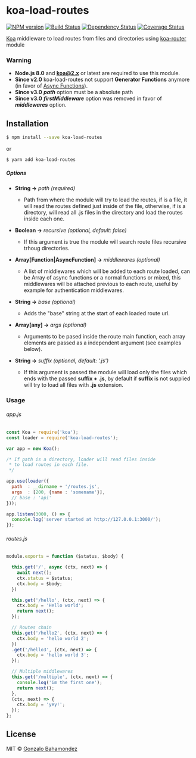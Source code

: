 # koa-load-routes
[![NPM version][npm-image]][npm-url] [![Build Status][travis-image]][travis-url] [![Dependency Status][daviddm-image]][daviddm-url] [![Coverage Status](https://coveralls.io/repos/github/gbahamondezc/koa-load-routes/badge.svg?branch=master)](https://coveralls.io/github/gbahamondezc/koa-load-routes?branch=master)

[Koa](https://github.com/koajs/koa) middleware to load routes from files and directories using [koa-router](https://github.com/alexmingoia/koa-router) module


### Warning
- **Node.js 8.0** and **koa@2.x** or latest are required to use this module.
- **Since v2.0** koa-load-routes not support **Generator Functions** anymore (in favor of [Async Functions](https://developer.mozilla.org/en-US/docs/Web/JavaScript/Reference/Statements/async_function)).
- **Since v3.0** ***path*** option must be a absolute path
- **Since v3.0** ***firstMiddleware*** option was removed in favor of ***middlewares*** option.

## Installation

```sh
$ npm install --save koa-load-routes
```
or

```sh
$ yarn add koa-load-routes
```

##### Options

- **String ->** *path (required)*
    - Path from where the module will try to load the routes, if is a file,  it will read the routes defined just inside of the file, otherwise, if is a directory, will read all .js files in the directory and load the routes inside each one.

- **Boolean ->** *recursive (optional, default: false)*
  - If this argument is true the module will search route files recursive trhoug directories.

- **Array[Function|AsyncFunction] ->** *middlewares (optional)*
  - A list of middlewares which will be added to each route loaded, can be Array of async functions or a normal functions or mixed, this middlewares will be attached previous to each route, useful by example for authentication middlewares.

- **String ->** *base (optional)*
  - Adds the "base" string at the start of each  loaded route url.

- **Array[any] ->** *args (optional)*
  - Arguments to be pased inside the route main function, each array elements are passed as a independent argument (see examples below).

- **String ->** *suffix (optional, default: '.js')*
  - If this argument is passed the module will load only the files which ends with the passed **suffix + .js**, by default if **suffix** is not supplied will try to load all files with **.js** extension.


### Usage

###### app.js
```js
const Koa = require('koa');
const loader = require('koa-load-routes');

var app = new Koa();

/* If path is a directory, loader will read files inside
 * to load routes in each file.
 */

app.use(loader({
  path  : __dirname + '/routes.js',
  args  : [200, {name : 'somename'}],
  // base : 'api'
}));

app.listen(3000, () => {
  console.log('server started at http://127.0.0.1:3000/');
});

```

###### routes.js
```js
module.exports = function ($status, $body) {

  this.get('/', async (ctx, next) => {
    await next();
    ctx.status = $status;
    ctx.body = $body;
  })

  this.get('/hello', (ctx, next) => {
    ctx.body = 'Hello world';
    return next();
  });

  // Routes chain
  this.get('/hello2', (ctx, next) => {
    ctx.body = 'hello world 2';
  })
  .get('/hello3', (ctx, next) => {
    ctx.body = 'hello world 3';
  });

  // Multiple middlewares
  this.get('/multiple', (ctx, next) => {
    console.log('im the first one');
    return next();
  },
  (ctx, next) => {
    ctx.body = 'yey!';
  });
};
```


## License

MIT © [Gonzalo Bahamondez](https://github.com/gbahamondezc/)


[npm-image]: https://badge.fury.io/js/koa-load-routes.svg
[npm-url]: https://npmjs.org/package/koa-load-routes
[travis-image]: https://travis-ci.org/gbahamondezc/koa-load-routes.svg?branch=master
[travis-url]: https://travis-ci.org/gbahamondezc/koa-load-routes
[daviddm-image]: https://david-dm.org/gbahamondezc/koa-load-routes.svg?theme=shields.io
[daviddm-url]: https://david-dm.org/gbahamondezc/koa-load-routes
